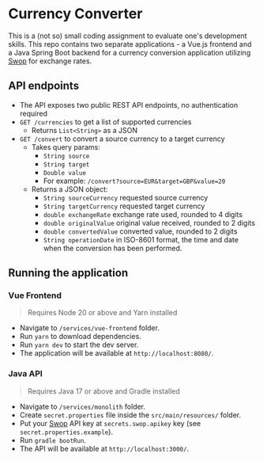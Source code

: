 # Currency Converter

This is a (not so) small coding assignment to evaluate one's development skills. This repo contains two separate applications - a Vue.js frontend and a Java Spring Boot backend for a currency conversion application utilizing [Swop](http://swop.cx/) for exchange rates.

## API endpoints
- The API exposes two public REST API endpoints, no authentication required
- `GET /currencies` to get a list of supported currencies
	- Returns `List<String>` as a JSON
- `GET /convert` to convert a source currency to a target currency
	- Takes query params:
		- `String source`
		- `String target`
		- `Double value`
		- For example: `/convert?source=EUR&target=GBP&value=20`
	- Returns a JSON object:
		- `String sourceCurrency` requested source currency
		- `String targetCurrency` requested target currency
		- `double exchangeRate` exchange rate used, rounded to 4 digits
		- `double originalValue` original value received, rounded to 2 digits
		- `double convertedValue` converted value, rounded to 2 digits
		- `String operationDate` in ISO-8601 format, the time and date when the conversion has been performed.

## Running the application

### Vue Frontend
> Requires Node 20 or above and Yarn installed
- Navigate to `/services/vue-frontend` folder.
- Run `yarn` to download dependencies.
- Run `yarn dev` to start the dev server.
- The application will be available at `http://localhost:8080/`.

### Java API
> Requires Java 17 or above and Gradle installed
- Navigate to `/services/monolith` folder.
- Create `secret.properties` file inside the `src/main/resources/` folder.
- Put your [Swop](http://swop.cx/) API key at `secrets.swop.apikey` key (see `secret.properties.example`).
- Run `gradle bootRun`.
- The API will be available at `http://localhost:3000/`.

